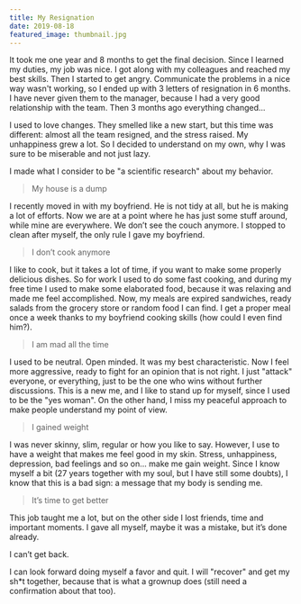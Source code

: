 ```yaml
---
title: My Resignation
date: 2019-08-18
featured_image: thumbnail.jpg
---
```

It took me one year and 8 months to get the final decision.
Since I learned my duties, my job was nice. I got along with my colleagues and reached my best skills.
Then I started to get angry. Communicate the problems in a nice way wasn't working, so I ended up with 3 letters of resignation in 6 months. I have never given them to the manager, because I had a very good relationship with the team.
Then 3 months ago everything changed...

I used to love changes. They smelled like a new start, but this time was different: almost all the team resigned, and the stress raised.
My unhappiness grew a lot. So I decided to understand on my own, why I was sure to be miserable and not just lazy.

I made what I consider to be "a scientific research" about my behavior.

> My house is a dump

I recently moved in with my boyfriend. He is not tidy at all, but he is making a lot of efforts. Now we are at a point where he has just some stuff around, while mine are everywhere. We don’t see the couch anymore. I stopped to clean after myself, the only rule I gave my boyfriend.

> I don’t cook anymore

I like to cook, but it takes a lot of time, if you want to make some properly delicious dishes. So for work I used to do some fast cooking, and during my free time I used to make some elaborated food, because it was relaxing and made me feel accomplished. Now, my meals are expired sandwiches, ready salads from the grocery store or random food I can find.
I get a proper meal once a week thanks to my boyfriend cooking skills (how could I even find him?).

> I am mad all the time

I used to be neutral. Open minded. It was my best characteristic.
Now I feel more aggressive, ready to fight for an opinion that is not right. I just "attack" everyone, or everything, just to be the one who wins without further discussions.
This is a new me, and I like to stand up for myself, since I used to be the "yes woman".
On the other hand, I miss my peaceful approach to make people understand my point of view.

> I gained weight

I was never skinny, slim, regular or how you like to say. However, I use to have a weight that makes me feel good in my skin. Stress, unhappiness, depression, bad feelings and so on... make me gain weight. Since I know myself a bit (27 years together with my soul, but I have still some doubts), I know that this is a bad sign: a message that my body is sending me.

> It’s time to get better

This job taught me a lot, but on the other side I lost friends, time and important moments.
I gave all myself, maybe it was a mistake, but it’s done already.

I can’t get back.

I can look forward doing myself a favor and quit. I will "recover" and get my sh*t together, because that is what a grownup does (still need a confirmation about that too).
